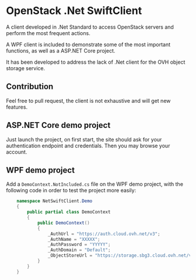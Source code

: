 # OpenStack .Net SwiftClient

A client developed in .Net Standard to access OpenStack servers and perform the most frequent actions.

A WPF client is included to demonstrate some of the most important functions, as well as a ASP.NET Core project.

It has been developed to address the lack of .Net client for the OVH object storage service.

## Contribution

Feel free to pull request, the client is not exhaustive and will get new features.

## ASP.NET Core demo project

Just launch the project, on first start, the site should ask for your authentication endpoint and credentials. 
Then you may browse your account.

## WPF demo project

Add a `DemoContext.NotIncluded.cs` file on the WPF demo project, with the following code in order to test the project more easily:

```csharp
    namespace NetSwiftClient.Demo
    {
        public partial class DemoContext
        {
            public DemoContext()
            {
                _AuthUrl = "https://auth.cloud.ovh.net/v3";
                _AuthName = "XXXXX";
                _AuthPassword = "YYYYY";
                _AuthDomain = "Default";
                _ObjectStoreUrl = "https://storage.sbg3.cloud.ovh.net/v1/AUTH_zzzz"; 
            }
        }
    }
